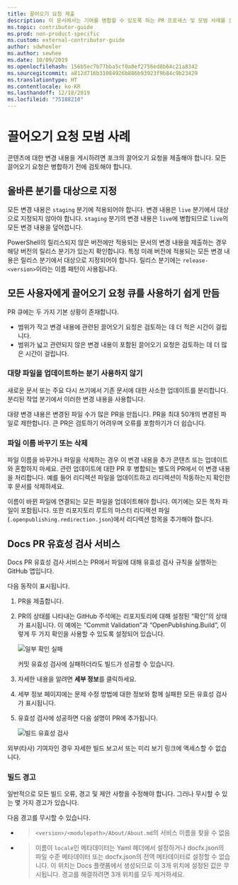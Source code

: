 ```yaml
---
title: 끌어오기 요청 제출
description: 이 문서에서는 기여를 병합할 수 있도록 하는 PR 프로세스 및 모범 사례를 설명합니다.
ms.topic: contributor-guide
ms.prod: non-product-specific
ms.custom: external-contributor-guide
author: sdwheeler
ms.author: sewhee
ms.date: 10/09/2019
ms.openlocfilehash: 156b5ec7b77bba5cf0a0ef2756ed8b64c21a8342
ms.sourcegitcommit: a812d716b31084926b886b93923f9b84c9b23429
ms.translationtype: HT
ms.contentlocale: ko-KR
ms.lasthandoff: 12/18/2019
ms.locfileid: "75188210"
---
```

# <a name="best-practices-for-pull-requests"></a>끌어오기 요청 모범 사례

콘텐츠에 대한 변경 내용을 게시하려면 포크의 끌어오기 요청을 제출해야 합니다. 모든 끌어오기 요청은 병합하기 전에 검토해야 합니다.

## <a name="target-the-correct-branch"></a>올바른 분기를 대상으로 지정

모든 변경 내용은 `staging` 분기에 적용되어야 합니다. 변경 내용은 `live` 분기에서 대상으로 지정되지 않아야 합니다. `staging` 분기의 변경 내용은 `live`에 병합되므로 `live`의 모든 변경 내용을 덮어씁니다.

PowerShell의 릴리스되지 않은 버전에만 적용되는 문서의 변경 내용을 제출하는 경우 해당 버전의 릴리스 분기가 있는지 확인합니다. 특정 미래 버전에 적용되는 모든 변경 내용은 릴리스 분기에서 대상으로 지정되어야 합니다. 릴리스 분기에는 `release-<version>`이라는 이름 패턴이 사용됩니다.

## <a name="make-the-pull-request-queue-work-better-for-everyone"></a>모든 사용자에게 끌어오기 요청 큐를 사용하기 쉽게 만듬

PR 큐에는 두 가지 기본 상황이 존재합니다.

- 범위가 작고 변경 내용에 관련된 끌어오기 요청은 검토하는 데 더 적은 시간이 걸립니다.
- 범위가 넓고 관련되지 않은 변경 내용이 포함된 끌어오기 요청은 검토하는 데 더 많은 시간이 걸립니다.

### <a name="avoid-branches-that-update-large-numbers-of-files"></a>대량 파일을 업데이트하는 분기 사용하지 않기

새로운 문서 또는 주요 다시 쓰기에서 기존 문서에 대한 사소한 업데이트를 분리합니다. 분리된 작업 분기에서 이러한 변경 내용을 사용합니다.

대량 변경 내용은 변경된 파일 수가 많은 PR을 만듭니다. PR을 최대 50개의 변경된 파일로 제한합니다. 큰 PR은 검토하기 어려우며 오류를 포함하기가 더 쉽습니다.

### <a name="renaming-or-deleting-files"></a>파일 이름 바꾸기 또는 삭제

파일 이름을 바꾸거나 파일을 삭제하는 경우 이 변경 내용을 추가 콘텐츠 또는 업데이트와 혼합하지 마세요.
관련 업데이트에 대한 PR 후 병합되는 별도의 PR에서 이 변경 내용을 처리합니다. 예를 들어 리디렉션 파일을 업데이트하고 리디렉션이 작동하는지 확인한 후 문서를 삭제하세요.

이름이 바뀐 파일에 연결되는 모든 파일을 업데이트해야 합니다. 여기에는 모든 목차 파일이 포함됩니다. 또한 리포지토리 루트의 마스터 리디렉션 파일(`.openpublishing.redirection.json`)에서 리디렉션 항목을 추가해야 합니다.

## <a name="docs-pr-validation-service"></a>Docs PR 유효성 검사 서비스

Docs PR 유효성 검사 서비스는 PR에서 파일에 대해 유효성 검사 규칙을 실행하는 GitHub 앱입니다.

다음 동작이 표시됩니다.

1. PR을 제출합니다.
1. PR의 상태를 나타내는 GitHub 주석에는 리포지토리에 대해 설정된 “확인”의 상태가 표시됩니다. 이 예에는 “Commit Validation”과 “OpenPublishing.Build”, 이렇게 두 가지 확인을 사용할 수 있도록 설정되어 있습니다.

   ![일부 확인 실패](media/powershell-pull-requests/validation-failed.png)

   커밋 유효성 검사에 실패하더라도 빌드가 성공할 수 있습니다.

1. 자세한 내용을 알려면 **세부 정보**를 클릭하세요.
1. 세부 정보 페이지에는 문제 수정 방법에 대한 정보와 함께 실패한 모든 유효성 검사가 표시됩니다.
1. 유효성 검사에 성공하면 다음 설명이 PR에 추가됩니다.

   ![빌드 유효성 검사](media/powershell-pull-requests/build-validation.png)

외부(타사) 기여자인 경우 자세한 빌드 보고서 또는 미리 보기 링크에 액세스할 수 없습니다.

### <a name="build-warnings"></a>빌드 경고

일반적으로 모든 빌드 오류, 경고 및 제안 사항을 수정해야 합니다. 그러나 무시할 수 있는 몇 가지 경고가 있습니다.

다음 경고를 무시할 수 있습니다.

- > `<version>/<modulepath>/About/About.md`의 서비스 이름을 찾을 수 없음

- > 이름이 `locale`인 메타데이터는 Yaml 헤더에서 설정하거나 docfx.json의 파일 수준 메타데이터 또는 docfx.json의 전역 메타데이터로 설정할 수 없습니다. 이 위치는 Docs 플랫폼에서 생성되므로 이 3개 위치에 설정된 값은 무시됩니다. 경고를 해결하려면 3개 위치를 모두 제거하세요.

